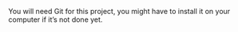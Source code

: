 You will need Git for this project, you might have to install it on your computer if it’s not done yet.
